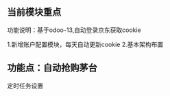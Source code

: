 当前模块重点
---------------

功能说明：基于odoo-13,自动登录京东获取cookie

1.新增账户配置模块，每天自动更新cookie
2.基本架构布置



功能点：自动抢购茅台
----------------------
定时任务设置
